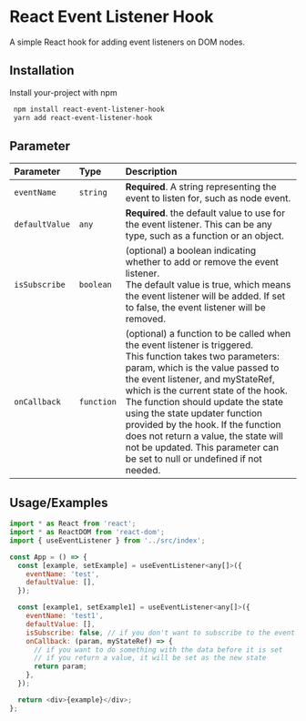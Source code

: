 
# React Event Listener Hook

A simple React hook for adding event listeners on DOM nodes.


## Installation

Install your-project with npm

```bash
 npm install react-event-listener-hook
 yarn add react-event-listener-hook
```
    
## Parameter


| Parameter | Type     | Description                |
| :-------- | :------- | :------------------------- |
| `eventName` | `string` | **Required**. A string representing the event to listen for, such as node event. |
| `defaultValue` | `any` | **Required**. the default value to use for the event listener. This can be any type, such as a function or an object. |
| `isSubscribe` | `boolean` | (optional) a boolean indicating whether to add or remove the event listener.<br/> The default value is true, which means the event listener will be added. If set to false, the event listener will be removed. |
| `onCallback` | `function` | (optional) a  function to be called when the event listener is triggered.<br/> This function takes two parameters: param, which is the value passed to the event listener, and myStateRef, which is the current state of the hook. The function should update the state using the state updater function provided by the hook. If the function does not return a value, the state will not be updated. This parameter can be set to null or undefined if not needed.|





## Usage/Examples

```javascript
import * as React from 'react';
import * as ReactDOM from 'react-dom';
import { useEventListener } from '../src/index';

const App = () => {
  const [example, setExample] = useEventListener<any[]>({
    eventName: 'test',
    defaultValue: [],
  });

  const [example1, setExample1] = useEventListener<any[]>({
    eventName: 'test1',
    defaultValue: [],
    isSubscribe: false, // if you don't want to subscribe to the event
    onCallback: (param, myStateRef) => {
      // if you want to do something with the data before it is set
      // if you return a value, it will be set as the new state
      return param;
    },
  });

  return <div>{example}</div>;
};
```

